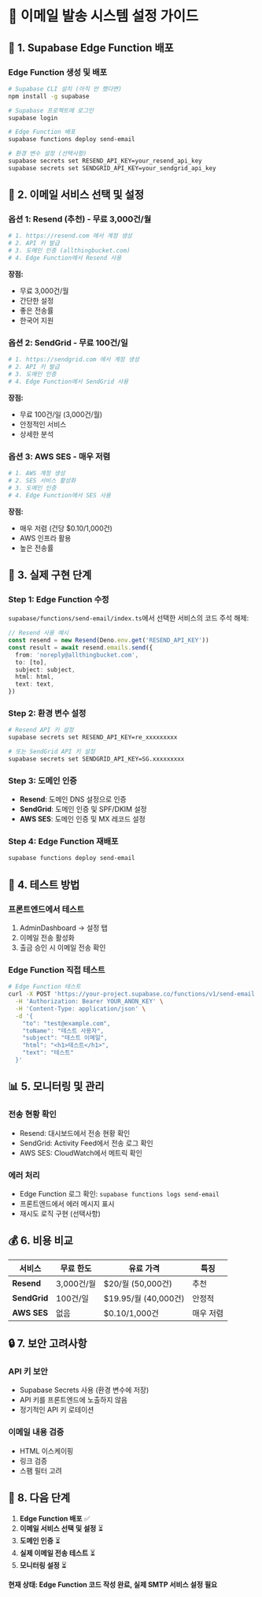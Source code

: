 # 📧 이메일 발송 시스템 설정 가이드

## 🔧 1. Supabase Edge Function 배포

### **Edge Function 생성 및 배포**
```bash
# Supabase CLI 설치 (아직 안 했다면)
npm install -g supabase

# Supabase 프로젝트에 로그인
supabase login

# Edge Function 배포
supabase functions deploy send-email

# 환경 변수 설정 (선택사항)
supabase secrets set RESEND_API_KEY=your_resend_api_key
supabase secrets set SENDGRID_API_KEY=your_sendgrid_api_key
```

## 📧 2. 이메일 서비스 선택 및 설정

### **옵션 1: Resend (추천) - 무료 3,000건/월**
```bash
# 1. https://resend.com 에서 계정 생성
# 2. API 키 발급
# 3. 도메인 인증 (allthingbucket.com)
# 4. Edge Function에서 Resend 사용
```

**장점:**
- 무료 3,000건/월
- 간단한 설정
- 좋은 전송률
- 한국어 지원

### **옵션 2: SendGrid - 무료 100건/일**
```bash
# 1. https://sendgrid.com 에서 계정 생성
# 2. API 키 발급
# 3. 도메인 인증
# 4. Edge Function에서 SendGrid 사용
```

**장점:**
- 무료 100건/일 (3,000건/월)
- 안정적인 서비스
- 상세한 분석

### **옵션 3: AWS SES - 매우 저렴**
```bash
# 1. AWS 계정 생성
# 2. SES 서비스 활성화
# 3. 도메인 인증
# 4. Edge Function에서 SES 사용
```

**장점:**
- 매우 저렴 (건당 $0.10/1,000건)
- AWS 인프라 활용
- 높은 전송률

## 🚀 3. 실제 구현 단계

### **Step 1: Edge Function 수정**
`supabase/functions/send-email/index.ts`에서 선택한 서비스의 코드 주석 해제:

```typescript
// Resend 사용 예시
const resend = new Resend(Deno.env.get('RESEND_API_KEY'))
const result = await resend.emails.send({
  from: 'noreply@allthingbucket.com',
  to: [to],
  subject: subject,
  html: html,
  text: text,
})
```

### **Step 2: 환경 변수 설정**
```bash
# Resend API 키 설정
supabase secrets set RESEND_API_KEY=re_xxxxxxxxx

# 또는 SendGrid API 키 설정
supabase secrets set SENDGRID_API_KEY=SG.xxxxxxxxx
```

### **Step 3: 도메인 인증**
- **Resend**: 도메인 DNS 설정으로 인증
- **SendGrid**: 도메인 인증 및 SPF/DKIM 설정
- **AWS SES**: 도메인 인증 및 MX 레코드 설정

### **Step 4: Edge Function 재배포**
```bash
supabase functions deploy send-email
```

## 🧪 4. 테스트 방법

### **프론트엔드에서 테스트**
1. AdminDashboard → 설정 탭
2. 이메일 전송 활성화
3. 출금 승인 시 이메일 전송 확인

### **Edge Function 직접 테스트**
```bash
# Edge Function 테스트
curl -X POST 'https://your-project.supabase.co/functions/v1/send-email' \
  -H 'Authorization: Bearer YOUR_ANON_KEY' \
  -H 'Content-Type: application/json' \
  -d '{
    "to": "test@example.com",
    "toName": "테스트 사용자",
    "subject": "테스트 이메일",
    "html": "<h1>테스트</h1>",
    "text": "테스트"
  }'
```

## 📊 5. 모니터링 및 관리

### **전송 현황 확인**
- Resend: 대시보드에서 전송 현황 확인
- SendGrid: Activity Feed에서 전송 로그 확인
- AWS SES: CloudWatch에서 메트릭 확인

### **에러 처리**
- Edge Function 로그 확인: `supabase functions logs send-email`
- 프론트엔드에서 에러 메시지 표시
- 재시도 로직 구현 (선택사항)

## 💰 6. 비용 비교

| 서비스 | 무료 한도 | 유료 가격 | 특징 |
|--------|-----------|-----------|------|
| **Resend** | 3,000건/월 | $20/월 (50,000건) | 추천 |
| **SendGrid** | 100건/일 | $19.95/월 (40,000건) | 안정적 |
| **AWS SES** | 없음 | $0.10/1,000건 | 매우 저렴 |

## 🔒 7. 보안 고려사항

### **API 키 보안**
- Supabase Secrets 사용 (환경 변수에 저장)
- API 키를 프론트엔드에 노출하지 않음
- 정기적인 API 키 로테이션

### **이메일 내용 검증**
- HTML 이스케이핑
- 링크 검증
- 스팸 필터 고려

## 📝 8. 다음 단계

1. **Edge Function 배포** ✅
2. **이메일 서비스 선택 및 설정** ⏳
3. **도메인 인증** ⏳
4. **실제 이메일 전송 테스트** ⏳
5. **모니터링 설정** ⏳

**현재 상태: Edge Function 코드 작성 완료, 실제 SMTP 서비스 설정 필요**
